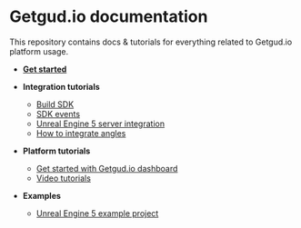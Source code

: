 # Getgud.io documentation

This repository contains docs & tutorials for everything related to Getgud.io platform usage.


- <b>[Get started](https://github.com/getgud-io/getgud-docs/blob/main/get-started.md)</b>
- <b>Integration tutorials</b>
  * [Build SDK](https://github.com/getgud-io/getgud-docs/blob/main/Integrations/cpp-build-instructions.md)
  * [SDK events](https://github.com/getgud-io/getgud-docs/blob/main/Integrations/C%2B%2B/cpp-integration.md)
  * [Unreal Engine 5 server integration](https://github.com/getgud-io/getgud-docs/blob/main/Integrations/Unreal%20Engine/unreal-engine-5-integration.md)
  * [How to integrate angles](https://github.com/getgud-io/getgud-docs/blob/main/Integrations/getgud-sdk-angles-tutorial.md)
    
- <b>Platform tutorials</b>
  * [Get started with Getgud.io dashboard](https://github.com/getgud-io/getgud-docs/blob/main/Platform/get-started-with-dashboard.md)
  * [Video tutorials](https://www.youtube.com/playlist?list=PLMIGIFMfKUAv4AQHvnv4PzSvmd9dsYk0p)
 
- <b> Examples </b>
  * [Unreal Engine 5 example project](https://github.com/getgud-io/getgud-unreal-engine-5-example) 

